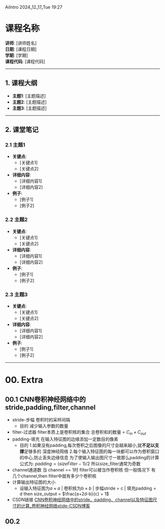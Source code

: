 AiIntro
2024_12_17_Tue
19:27

# 课程名称
**讲师**: [讲师姓名]  
**日期**: [课程日期]  
**学期**: [学期]  
**课程代码**: [课程代码]  

---

## 1. 课程大纲
- **主题1**: [主题描述]
- **主题2**: [主题描述]
- **主题3**: [主题描述]

---

## 2. 课堂笔记

### 2.1 主题1
- **关键点**:
  - [关键点1]
  - [关键点2]
- **详细内容**:
  - [详细内容1]
  - [详细内容2]
- **例子**:
  - [例子1]
  - [例子2]

### 2.2 主题2
- **关键点**:
  - [关键点1]
  - [关键点2]
- **详细内容**:
  - [详细内容1]
  - [详细内容2]
- **例子**:
  - [例子1]
  - [例子2]

### 2.3 主题3
- **关键点**:
  - [关键点1]
  - [关键点2]
- **详细内容**:
  - [详细内容1]
  - [详细内容2]
- **例子**:
  - [例子1]
  - [例子2]

---

# 00. Extra
## 00.1 CNN卷积神经网络中的stride,padding,filter,channel
- stride-步幅
	卷积时的采样间隔
	- 目的
		减少输入参数的数量
- filter-过滤器
	filter本质上是卷积核的集合
	总卷积和的数量 = $C_{in} \times C_{out}$ 
- padding-填充
	在输入特征图的边缘添加一定数目的像素
	- 目的
		1.如果没有padding,每次卷积之后图像的尺寸会越来越小,就**不足以支撑**足够多的 深度神经网络
		2.每个输入特征图的每一块都可以作为卷积窗口的中心,防止丢失边缘信息
	为了使输入输出图尺寸一致那么padding的计算公式为:
	$padding = (sizeFilter - 1)/2$
	所以size_filter通常为奇数
- channel通道数
	当 channel == 1时 filter可以被当作卷积核
	但一般情况下 有几个channel,then filter中就有多少个卷积核
- 计算输出特征图的大小
	- 设输入特征图为$a\times a$ | 卷积核为$b\times b$ | 步幅stride = c | 填充padding = d
	then size_output = $\frac{a+2d-b}{c} + 1$
- CSDN链接
	[CNN卷积神经网络中的stride、padding、channel以及特征图尺寸的计算_卷积神经网络stide-CSDN博客](https://blog.csdn.net/m0_54487331/article/details/112846015)
## 00.2


